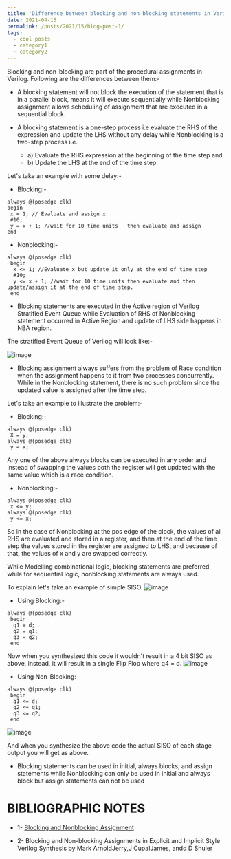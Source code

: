 ```yaml
---
title: 'Difference between blocking and non blocking statements in Verilog'
date: 2021-04-15
permalink: /posts/2021/15/blog-post-1/
tags:
  - cool posts
  - category1
  - category2
---
```


Blocking and non-blocking are part of the procedural assignments in Verilog. Following are the differences between them:-

* A blocking statement will not block the execution of the statement that is in a parallel block, means it will execute sequentially while Nonblocking assignment allows scheduling of assignment that are executed in a sequential block.

* A blocking statement is a one-step process i.e evaluate the RHS of the expression and update the LHS without any delay while Nonblocking is a two-step process i.e. 
  * a) Evaluate the RHS expression at the beginning of the time step and 
  * b) Update the LHS at the end of the time step. 
 
Let's take an example with some delay:-

* Blocking:-

````````````````````````
always @(posedge clk) 
begin 
 x = 1; // Evaluate and assign x  
 #10; 
 y = x + 1; //wait for 10 time units   then evaluate and assign 
end
````````````````````````
* Nonblocking:-

````````````````````````
always @(posedge clk) 
 begin 
  x <= 1; //Evaluate x but update it only at the end of time step 
  #10; 
  y <= x + 1; //wait for 10 time units then evaluate and then update/assign it at the end of time step. 
 end
````````````````````````
* Blocking statements are executed in the Active region of Verilog Stratified Event Queue while Evaluation of RHS of Nonblocking statement occurred in Active Region and update of LHS side happens in NBA region.

The stratified Event Queue of Verilog will look like:-

![image](https://user-images.githubusercontent.com/58098260/164166066-a5b3a4b8-63f0-4543-8809-e9513aa31d06.png)

* Blocking assignment always suffers from the problem of Race condition when the assignment happens to it from two processes concurrently. While in the Nonblocking statement, there is no such problem since the updated value is assigned after the time step.

Let's take an example to illustrate the problem:-

* Blocking:-

````````````````````````
always @(posedge clk) 
 X = y; 
always @(posedge clk)  
 y = x; 
````````````````````````
Any one of the above always blocks can be executed in any order and instead of swapping the values both the register will get updated with the same value which is a race condition.

* Nonblocking:-

````````````````````````
always @(posedge clk) 
 x <= y; 
always @(posedge clk) 
 y <= x; 
````````````````````````

So in the case of Nonblocking at the pos edge of the clock, the values of all RHS are evaluated and stored in a register, and then at the end of the time step the values stored in the register are assigned to LHS, and because of that, the values of x and y are swapped correctly.

While Modelling combinational logic, blocking statements are preferred while for sequential logic, nonblocking statements are always used.

To explain let's take an example of simple SISO.
![image](https://user-images.githubusercontent.com/58098260/164166430-c23a204b-ba64-4139-a9f5-bb630e47922d.png)

* Using  Blocking:-

````````````````````````
always @(posedge clk) 
 begin  
  q1 = d; 
  q2 = q1; 
  q3 = q2;  
 end 
````````````````````````

Now when you synthesized this code it wouldn't result in a 4 bit SISO as above, instead, it will result in a single Flip Flop where q4 = d. 
![image](https://user-images.githubusercontent.com/58098260/164166595-6bbde31f-ba9e-425b-9662-f3cb24403eff.png)

* Using Non-Blocking:-

````````````````````````
always @(posedge clk) 
 begin 
  q1 <= d; 
  q2 <= q1; 
  q3 <= q2;  
 end 
````````````````````````
![image](https://user-images.githubusercontent.com/58098260/164166766-6339c3b5-3dee-4f4a-bd39-a00c53ee0608.png)

And when you synthesize the above code the actual SISO of each stage output you will get as above.

* Blocking statements can be used in initial, always blocks, and assign statements while Nonblocking can only be used in initial and always block but assign statements can not be used

BIBLIOGRAPHIC NOTES
======

* 1- [Blocking and Nonblocking Assignment](https://www.youtube.com/watch?v=MsOTLTTE8sQ&list=PL-iIOnHwN7NXw01eBDR7wI8KzGK4mu8Sr&index=27&t=4s)

* 2- Blocking and Non-blocking Assignments in Explicit and Implicit Style Verilog Synthesis by Mark ArnoldJerry,J CupalJames, andd D Shuler
